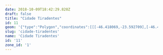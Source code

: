 ```yaml
---
date: 2018-10-09T18:42:29.828Z
draft: false
title: "Cidade Tiradentes"
id: 11
geom: '{"type":"Polygon","coordinates":[[[-46.418069,-23.592709],[-46.4179,-23.592853],[-46.417788,-23.593132],[-46.416311,-23.594991],[-46.415908,-23.595792],[-46.415871,-23.59603],[-46.416016,-23.596277],[-46.416264,-23.59652],[-46.416272,-23.59669],[-46.415694,-23.596657],[-46.415449,-23.596829],[-46.415321,-23.597128],[-46.415115,-23.597378],[-46.414908,-23.598352],[-46.414944,-23.598588],[-46.41479,-23.598718],[-46.414613,-23.599057],[-46.414089,-23.59959],[-46.413802,-23.600806],[-46.413558,-23.601135],[-46.413202,-23.601393],[-46.413003,-23.601723],[-46.41293,-23.602003],[-46.412564,-23.60217],[-46.412493,-23.602419],[-46.412408,-23.602496],[-46.412204,-23.602525],[-46.412086,-23.602371],[-46.411837,-23.602506],[-46.411376,-23.602616],[-46.411023,-23.602646],[-46.410758,-23.602581],[-46.410581,-23.602704],[-46.410437,-23.603068],[-46.410106,-23.603043],[-46.408302,-23.60358],[-46.40809,-23.603747],[-46.407904,-23.604001],[-46.40754,-23.60415],[-46.407305,-23.604436],[-46.406713,-23.604601],[-46.406579,-23.604496],[-46.406468,-23.604569],[-46.406378,-23.604785],[-46.40584,-23.604858],[-46.405121,-23.605601],[-46.404913,-23.605624],[-46.404768,-23.606132],[-46.404581,-23.606279],[-46.40465,-23.606619],[-46.404365,-23.606992],[-46.404112,-23.607016],[-46.403975,-23.607121],[-46.403922,-23.607315],[-46.403805,-23.607403],[-46.403718,-23.607368],[-46.403455,-23.607525],[-46.403272,-23.607765],[-46.402896,-23.608013],[-46.402588,-23.608102],[-46.402476,-23.608311],[-46.402149,-23.608464],[-46.402039,-23.608631],[-46.401904,-23.608643],[-46.401859,-23.608714],[-46.401898,-23.608816],[-46.401803,-23.608962],[-46.401214,-23.609255],[-46.401006,-23.609474],[-46.400661,-23.609604],[-46.400467,-23.609729],[-46.400427,-23.609851],[-46.400095,-23.609995],[-46.399975,-23.610104],[-46.399977,-23.610217],[-46.399878,-23.610267],[-46.39994,-23.610367],[-46.39979,-23.610551],[-46.399437,-23.610634],[-46.39923,-23.610866],[-46.398946,-23.611026],[-46.398804,-23.611327],[-46.398716,-23.611339],[-46.398709,-23.611416],[-46.398532,-23.611584],[-46.398353,-23.611644],[-46.398175,-23.611875],[-46.398105,-23.612151],[-46.397746,-23.612404],[-46.397654,-23.612589],[-46.397616,-23.613035],[-46.397249,-23.613774],[-46.397081,-23.614281],[-46.397276,-23.614566],[-46.397477,-23.615102],[-46.397483,-23.615705],[-46.397407,-23.615801],[-46.397193,-23.615603],[-46.396486,-23.615344],[-46.396105,-23.61512],[-46.395882,-23.615076],[-46.395381,-23.61464],[-46.395408,-23.614316],[-46.395226,-23.614021],[-46.395169,-23.61323],[-46.394854,-23.612446],[-46.395013,-23.611643],[-46.395439,-23.610951],[-46.395856,-23.609776],[-46.395975,-23.609641],[-46.39608,-23.609144],[-46.396192,-23.608982],[-46.397039,-23.608731],[-46.397141,-23.60861],[-46.397207,-23.608626],[-46.397433,-23.608463],[-46.398073,-23.608294],[-46.398343,-23.608056],[-46.398863,-23.607775],[-46.399165,-23.607459],[-46.399342,-23.60714],[-46.399167,-23.606886],[-46.399182,-23.606818],[-46.399685,-23.60625],[-46.399054,-23.605883],[-46.398091,-23.605096],[-46.398001,-23.604919],[-46.397229,-23.604399],[-46.397257,-23.604285],[-46.397034,-23.603762],[-46.395662,-23.602416],[-46.395564,-23.60224],[-46.395302,-23.602115],[-46.394069,-23.601973],[-46.393673,-23.602043],[-46.393074,-23.60201],[-46.392247,-23.60274],[-46.392078,-23.602957],[-46.391978,-23.602986],[-46.39074,-23.602411],[-46.389689,-23.601671],[-46.389087,-23.601373],[-46.387571,-23.600878],[-46.387356,-23.600837],[-46.386969,-23.600939],[-46.386299,-23.601285],[-46.385117,-23.600879],[-46.384589,-23.600813],[-46.384119,-23.600477],[-46.383411,-23.599832],[-46.383135,-23.59944],[-46.382886,-23.598924],[-46.382937,-23.598643],[-46.383192,-23.598303],[-46.383136,-23.598071],[-46.383222,-23.597753],[-46.383723,-23.597285],[-46.383769,-23.597161],[-46.383744,-23.596727],[-46.383948,-23.596511],[-46.38402,-23.59628],[-46.383797,-23.595915],[-46.383757,-23.595575],[-46.383539,-23.595107],[-46.38309,-23.594748],[-46.382936,-23.594486],[-46.382874,-23.593288],[-46.382691,-23.592722],[-46.382543,-23.591991],[-46.382554,-23.591779],[-46.382447,-23.591449],[-46.382129,-23.591026],[-46.381994,-23.59074],[-46.381293,-23.590285],[-46.381037,-23.589986],[-46.380778,-23.588933],[-46.380493,-23.588683],[-46.380115,-23.588487],[-46.379603,-23.588486],[-46.378806,-23.588832],[-46.37808,-23.589263],[-46.377563,-23.589716],[-46.377119,-23.589899],[-46.377208,-23.589385],[-46.377323,-23.589285],[-46.377204,-23.589084],[-46.37721,-23.588706],[-46.377365,-23.588242],[-46.377184,-23.587601],[-46.377317,-23.587428],[-46.377738,-23.587139],[-46.378281,-23.586995],[-46.378726,-23.586592],[-46.379407,-23.585821],[-46.379828,-23.585249],[-46.379945,-23.584961],[-46.379884,-23.583787],[-46.381359,-23.58159],[-46.382016,-23.580755],[-46.383007,-23.580315],[-46.383525,-23.580356],[-46.383788,-23.579234],[-46.383646,-23.579043],[-46.383551,-23.57848],[-46.383639,-23.578272],[-46.383806,-23.578208],[-46.383512,-23.577882],[-46.382021,-23.577198],[-46.381039,-23.577052],[-46.380936,-23.577101],[-46.380949,-23.577047],[-46.380093,-23.577023],[-46.379344,-23.576873],[-46.379077,-23.576721],[-46.378739,-23.576261],[-46.378411,-23.575542],[-46.37815,-23.574729],[-46.378202,-23.574579],[-46.378461,-23.574206],[-46.378585,-23.574157],[-46.379766,-23.573965],[-46.380848,-23.57387],[-46.381148,-23.573607],[-46.381451,-23.572798],[-46.382523,-23.572392],[-46.382838,-23.572193],[-46.383158,-23.571875],[-46.383482,-23.571235],[-46.383927,-23.57134],[-46.385387,-23.571312],[-46.385912,-23.571614],[-46.386305,-23.5716],[-46.38688,-23.571798],[-46.38771,-23.571862],[-46.388009,-23.571771],[-46.388283,-23.5718],[-46.388549,-23.571733],[-46.389123,-23.571492],[-46.38928,-23.57132],[-46.389715,-23.571274],[-46.390378,-23.570905],[-46.390612,-23.570878],[-46.390674,-23.570995],[-46.391223,-23.571289],[-46.391698,-23.571437],[-46.391856,-23.571685],[-46.392195,-23.571969],[-46.392504,-23.571969],[-46.392639,-23.57205],[-46.392808,-23.571966],[-46.393022,-23.572136],[-46.393841,-23.571926],[-46.394169,-23.571698],[-46.394506,-23.571118],[-46.395003,-23.570512],[-46.395141,-23.570508],[-46.395398,-23.570649],[-46.39555,-23.570501],[-46.395472,-23.570434],[-46.395502,-23.570387],[-46.395938,-23.570505],[-46.396384,-23.570432],[-46.396684,-23.570083],[-46.397358,-23.569799],[-46.398318,-23.569287],[-46.399639,-23.568377],[-46.400499,-23.567901],[-46.400864,-23.567599],[-46.401704,-23.56706],[-46.404623,-23.564132],[-46.405892,-23.563429],[-46.406581,-23.563275],[-46.409128,-23.562408],[-46.40976,-23.562264],[-46.410288,-23.562261],[-46.410913,-23.562161],[-46.41122,-23.562197],[-46.411436,-23.562333],[-46.411554,-23.562653],[-46.412476,-23.562731],[-46.41257,-23.562771],[-46.412613,-23.562949],[-46.413124,-23.56322],[-46.413358,-23.563232],[-46.41349,-23.563153],[-46.414027,-23.563261],[-46.41426,-23.563363],[-46.414521,-23.56362],[-46.415073,-23.563413],[-46.415951,-23.562806],[-46.416467,-23.562773],[-46.416931,-23.56286],[-46.417973,-23.562919],[-46.418243,-23.562555],[-46.418305,-23.562368],[-46.418471,-23.562466],[-46.418606,-23.562791],[-46.418648,-23.563085],[-46.418898,-23.563092],[-46.419328,-23.563786],[-46.419627,-23.564021],[-46.419727,-23.564385],[-46.420091,-23.564977],[-46.420606,-23.566086],[-46.421251,-23.566811],[-46.421437,-23.567243],[-46.421625,-23.567363],[-46.421611,-23.567571],[-46.421825,-23.568053],[-46.421747,-23.568618],[-46.42188,-23.568819],[-46.422015,-23.569369],[-46.422274,-23.569917],[-46.422201,-23.569976],[-46.422722,-23.571105],[-46.423144,-23.571595],[-46.423593,-23.571935],[-46.42362,-23.572236],[-46.422729,-23.573742],[-46.42252,-23.573987],[-46.421726,-23.574457],[-46.421091,-23.574949],[-46.420512,-23.575602],[-46.419601,-23.575817],[-46.419225,-23.576102],[-46.418905,-23.576118],[-46.418764,-23.576254],[-46.418449,-23.576362],[-46.418284,-23.576136],[-46.418073,-23.576098],[-46.417712,-23.575744],[-46.417734,-23.57608],[-46.41793,-23.576184],[-46.417974,-23.5763],[-46.417786,-23.576522],[-46.417626,-23.576976],[-46.417402,-23.577236],[-46.417112,-23.577384],[-46.416924,-23.577594],[-46.416774,-23.577668],[-46.416765,-23.577872],[-46.416675,-23.577966],[-46.416521,-23.57799],[-46.416387,-23.577901],[-46.416265,-23.577898],[-46.416279,-23.578106],[-46.416101,-23.578382],[-46.41593,-23.578823],[-46.415925,-23.579035],[-46.415824,-23.5792],[-46.415706,-23.579965],[-46.415843,-23.580103],[-46.415799,-23.580283],[-46.415893,-23.580788],[-46.415816,-23.581245],[-46.415854,-23.581655],[-46.415569,-23.582094],[-46.415327,-23.581997],[-46.415267,-23.582615],[-46.415167,-23.582709],[-46.414844,-23.586033],[-46.414904,-23.587008],[-46.415199,-23.588474],[-46.415348,-23.588841],[-46.415595,-23.589141],[-46.416345,-23.589717],[-46.416576,-23.589967],[-46.417223,-23.591573],[-46.418069,-23.592709]]]}'
slug: 'cidade-tiradentes'
name: 'Cidade Tiradentes'
id: '11'
zone_id: '1'
---
```

		